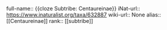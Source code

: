 full-name:: {{cloze Subtribe: Centaureinae}}
iNat-url:: https://www.inaturalist.org/taxa/632887
wiki-url:: None
alias:: [[Centaureinae]]
rank:: [[subtribe]]